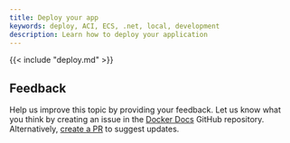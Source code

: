 ```yaml
---
title: Deploy your app
keywords: deploy, ACI, ECS, .net, local, development
description: Learn how to deploy your application
---
```


{{< include "deploy.md" >}}

## Feedback

Help us improve this topic by providing your feedback. Let us know what you think by creating an issue in the [Docker Docs](https://github.com/docker/docker.github.io/issues/new?title=[dotnet%20docs%20feedback]) GitHub repository. Alternatively, [create a PR](https://github.com/docker/docker.github.io/pulls) to suggest updates.
